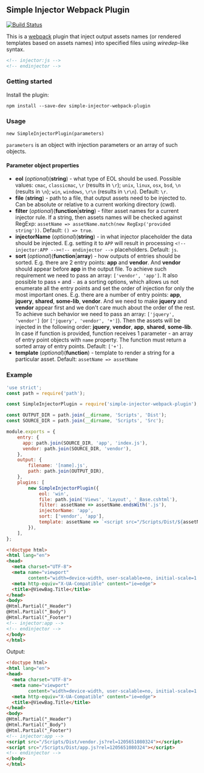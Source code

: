 ## Simple Injector Webpack Plugin

[![Build Status](https://travis-ci.org/k10der/simple-injector-webpack-plugin.svg?branch=master)](https://travis-ci.org/k10der/simple-injector-webpack-plugin)

This is a [webpack](http://webpack.github.io/) plugin that inject output assets names (or rendered templates based on assets names) into specified files using _wiredep_-like syntax.

```html
<!-- injector:js -->
<!-- endinjector -->
```

### Getting started

Install the plugin:

```
npm install --save-dev simple-injector-webpack-plugin
```

### Usage

`new SimpleInjectorPlugin(parameters)`

`parameters` is an object with injection parameters or an array of such objects.

#### Parameter object properties

- **eol** (_optional_)(**string**) - what type of EOL should be used. Possible values: `cmac`, `classicmac`, `\r` (results in `\r`); `unix`, `linux`, `osx`, `bsd`, `\n` (results in `\n`); `win`, `windows`, `\r\n` (results in `\r\n`). Default: `\r`.
- **file** (**string**) - path to a file, that output assets need to be injected to. Can be absolute or relative to a current working directory (cwd).
- **filter** (_optional_)(**function**|**string**) - filter asset names for a current injector rule. If a string, then assets names will be checked against RegExp: `assetName => assetName.match(new RegExp('provided string'))`. Default: `() => true`.
- **injectorName** (_optional_)(**string**) - in what injector placeholder the data should be injected. E.g. setting it to `APP` will result in processing `<!-- injector:APP --><!-- endinjector -->` placeholders. Default: `js`.
- **sort** (_optional_)(**function**|**array**) - how outputs of entries should be sorted. E.g. there are 2 entry points: **app** and **vendor**. And **vendor** should appear before **app** in the output file. To achieve such requirement we need to pass an array: `['vendor', 'app']`. It also possible to pass `+` and `-` as a sorting options, which allows us not enumerate all the entry points and set the order of injection for only the most important ones. E.g. there are a number of entry points: **app**, **jquery**, **shared**, **some-lib**, **vendor**. And we need to make **jquery** and **vendor** appear first and we don't care much about the order of the rest. To achieve such behavior we need to pass an array: `['jquery', 'vendor']` (or `['jquery', 'vendor', '+']`). Then the assets will be injected in the following order: **jquery**, **vendor**, **app**, **shared**, **some-lib**. In case if function is provided, function receives 1 parameter - an array of entry point objects with `name` property. The function must return a sorted array of entry points. Default: `['+']`. 
- **template** (_optional_)(**function**) - template to render a string for a particular asset. Default: `assetName => assetName`


### Example

```javascript
'use strict';
const path = require('path');

const SimpleInjectorPlugin = require('simple-injector-webpack-plugin');

const OUTPUT_DIR = path.join(__dirname, 'Scripts', 'Dist');
const SOURCE_DIR = path.join(__dirname, 'Scripts', 'Src');

module.exports = {
    entry: {
      app: path.join(SOURCE_DIR, 'app', 'index.js'),
      vendor: path.join(SOURCE_DIR, 'vendor'),
    },
    output: {
        filename: '[name].js',
        path: path.join(OUTPUT_DIR),
    },
    plugins: [
        new SimpleInjectorPlugin({
            eol: 'win',
            file: path.join('Views', 'Layout', '_Base.cshtml'),
            filter: assetName => assetName.endsWith('.js'),
            injectorName: 'app',
            sort: ['vendor', 'app'],
            template: assetName => `<script src="/Scripts/Dist/${assetName}?rel=${(new Date()).getTime()}"></script>`
        }),
    ],
};
```

```html
<!doctype html>
<html lang="en">
<head>
  <meta charset="UTF-8">
  <meta name="viewport"
        content="width=device-width, user-scalable=no, initial-scale=1.0, maximum-scale=1.0, minimum-scale=1.0">
  <meta http-equiv="X-UA-Compatible" content="ie=edge">
  <title>@ViewBag.Title</title>
</head>
<body>
@Html.Partial("_Header")
@Html.Partial("_Body")
@Html.Partial("_Footer")
<!-- injector:app -->
<!-- endinjector -->
</body>
</html>
```

Output:

```html
<!doctype html>
<html lang="en">
<head>
  <meta charset="UTF-8">
  <meta name="viewport"
        content="width=device-width, user-scalable=no, initial-scale=1.0, maximum-scale=1.0, minimum-scale=1.0">
  <meta http-equiv="X-UA-Compatible" content="ie=edge">
  <title>@ViewBag.Title</title>
</head>
<body>
@Html.Partial("_Header")
@Html.Partial("_Body")
@Html.Partial("_Footer")
<!-- injector:app -->
<script src="/Scripts/Dist/vendor.js?rel=1205651080324"></script>
<script src="/Scripts/Dist/app.js?rel=1205651080324"></script>
<!-- endinjector -->
</body>
</html>
```
